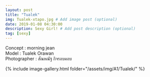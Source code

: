 ```yaml
---
layout: post
title: "Tualek"
img: Tualek-xtapo.jpg # Add image post (optional)
date: 2019-01-08 04:30:00
description: Sexy Girl! # Add post description (optional)
tag: [sexy]
---
```

Concept : morning jean  
Model : Tualek Orawan  
Photographer : สัณหณัฐ กิจรอบคอบ      


{% include image-gallery.html folder="/assets/img/A1/Tualek/" %}
